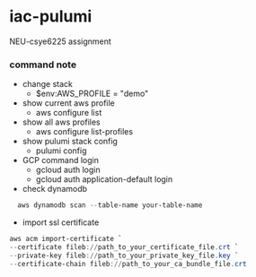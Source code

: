 # iac-pulumi
NEU-csye6225 assignment

### command note

- change stack
  - $env:AWS_PROFILE = "demo"
- show current aws profile 
  - aws configure list
- show all aws profiles
  - aws configure list-profiles
- show pulumi stack config
  - pulumi config
- GCP command login
  - gcloud auth login
  - gcloud auth application-default login
- check dynamodb
```powershell
  aws dynamodb scan --table-name your-table-name
  ```
- import ssl certificate
```powershell
aws acm import-certificate `
--certificate fileb://path_to_your_certificate_file.crt `
--private-key fileb://path_to_your_private_key_file.key `
--certificate-chain fileb://path_to_your_ca_bundle_file.crt
```



  



